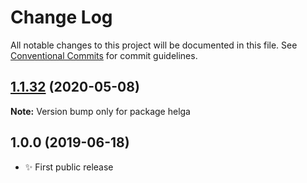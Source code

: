 # Change Log

All notable changes to this project will be documented in this file.
See [Conventional Commits](https://conventionalcommits.org) for commit guidelines.

## [1.1.32](https://gitlab.com/codsen/codsen/compare/helga@1.1.31...helga@1.1.32) (2020-05-08)

**Note:** Version bump only for package helga





## 1.0.0 (2019-06-18)

- ✨ First public release
